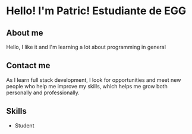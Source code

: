 # Hello! I'm Patric! Estudiante de EGG

## About me

Hello, I like it and I'm learning a lot about programming in general

## Contact me

As I learn full stack development, I look for opportunities and meet new people who help me improve my skills, which helps me grow both personally and professionally.

## Skills

- Student